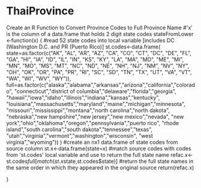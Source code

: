 # ThaiProvince
Create an R Function to Convert Province Codes to Full Province Name 
   #'x' is the column of a data.frame that holds 2 digit state codes
stateFromLower <-function(x) {
   #read 52 state codes into local variable [includes DC (Washington D.C. and PR (Puerto Rico)]
  st.codes<-data.frame(
                      state=as.factor(c("AK", "AL", "AR", "AZ", "CA", "CO", "CT", "DC", "DE", "FL", "GA",
                                         "HI", "IA", "ID", "IL", "IN", "KS", "KY", "LA", "MA", "MD", "ME",
                                         "MI", "MN", "MO", "MS",  "MT", "NC", "ND", "NE", "NH", "NJ", "NM",
                                         "NV", "NY", "OH", "OK", "OR", "PA", "PR", "RI", "SC", "SD", "TN",
                                         "TX", "UT", "VA", "VT", "WA", "WI", "WV", "WY")),
                      full=as.factor(c("alaska","alabama","arkansas","arizona","california","colorado",
                                       "connecticut","district of columbia","delaware","florida","georgia",
                                       "hawaii","iowa","idaho","illinois","indiana","kansas","kentucky",
                                       "louisiana","massachusetts","maryland","maine","michigan","minnesota",
                                       "missouri","mississippi","montana","north carolina","north dakota",
                                       "nebraska","new hampshire","new jersey","new mexico","nevada",
                                       "new york","ohio","oklahoma","oregon","pennsylvania","puerto rico",
                                       "rhode island","south carolina","south dakota","tennessee","texas",
                                       "utah","virginia","vermont","washington","wisconsin",
                                       "west virginia","wyoming"))
                       )
     #create an nx1 data.frame of state codes from source column
  st.x<-data.frame(state=x)
     #match source codes with codes from 'st.codes' local variable and use to return the full state name
  refac.x<-st.codes$full[match(st.x$state,st.codes$state)]
     #return the full state names in the same order in which they appeared in the original source
  return(refac.x)
 
}
